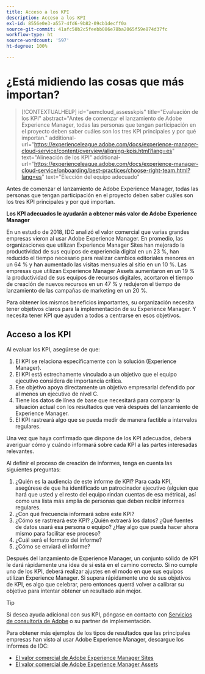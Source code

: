 ```yaml
---
title: Acceso a los KPI
description: Acceso a los KPI
exl-id: 8556e0e3-a557-4fd6-9b82-09cb1decff0a
source-git-commit: 41afc50b2c5feebb086e78ba2065f59e874d37fc
workflow-type: ht
source-wordcount: '597'
ht-degree: 100%

---
```


# ¿Está midiendo las cosas que más importan?

>[!CONTEXTUALHELP]
>id="aemcloud_assesskpis"
>title="Evaluación de los KPI"
>abstract="Antes de comenzar el lanzamiento de Adobe Experience Manager, todas las personas que tengan participación en el proyecto deben saber cuáles son los tres KPI principales y por qué importan."
>additional-url="https://experienceleague.adobe.com/docs/experience-manager-cloud-service/content/overview/aligning-kpis.html?lang=es" text="Alineación de los KPI"
>additional-url="https://experienceleague.adobe.com/docs/experience-manager-cloud-service/onboarding/best-practices/choose-right-team.html?lang=es" text="Elección del equipo adecuado"

Antes de comenzar el lanzamiento de Adobe Experience Manager, todas las personas que tengan participación en el proyecto deben saber cuáles son los tres KPI principales y por qué importan.

**Los KPI adecuados le ayudarán a obtener más valor de Adobe Experience Manager**


En un estudio de 2018, IDC analizó el valor comercial que varias grandes empresas vieron al usar Adobe Experience Manager. En promedio, las organizaciones que utilizan Experience Manager Sites han mejorado la productividad de sus equipos de experiencia digital en un 23 %, han reducido el tiempo necesario para realizar cambios editoriales menores en un 64 % y han aumentado las visitas mensuales al sitio en un 10 %. Las empresas que utilizan Experience Manager Assets aumentaron en un 19 % la productividad de sus equipos de recursos digitales, acortaron el tiempo de creación de nuevos recursos en un 47 % y redujeron el tiempo de lanzamiento de las campañas de marketing en un 20 %.

Para obtener los mismos beneficios importantes, su organización necesita tener objetivos claros para la implementación de su Experience Manager. Y necesita tener KPI que ayuden a todos a centrarse en esos objetivos.

## Acceso a los KPI

Al evaluar los KPI, asegúrese de que:

1. El KPI se relaciona específicamente con la solución (Experience Manager).
1. El KPI está estrechamente vinculado a un objetivo que el equipo ejecutivo considera de importancia crítica.
1. Ese objetivo apoya directamente un objetivo empresarial defendido por al menos un ejecutivo de nivel C.
1. Tiene los datos de línea de base que necesitará para comparar la situación actual con los resultados que verá después del lanzamiento de Experience Manager.
1. El KPI rastreará algo que se pueda medir de manera factible a intervalos regulares.

Una vez que haya confirmado que dispone de los KPI adecuados, deberá averiguar cómo y cuándo informará sobre cada KPI a las partes interesadas relevantes.

Al definir el proceso de creación de informes, tenga en cuenta las siguientes preguntas:

1. ¿Quién es la audiencia de este informe de KPI? Para cada KPI, asegúrese de que ha identificado un patrocinador ejecutivo (alguien que hará que usted y el resto del equipo rindan cuentas de esa métrica), así como una lista más amplia de personas que deben recibir informes regulares.
1. ¿Con qué frecuencia informará sobre este KPI?
1. ¿Cómo se rastreará este KPI? ¿Quién extraerá los datos? ¿Qué fuentes de datos usará esa persona o equipo? ¿Hay algo que pueda hacer ahora mismo para facilitar ese proceso?
1. ¿Cuál será el formato del informe?
1. ¿Cómo se enviará el informe?

Después del lanzamiento de Experience Manager, un conjunto sólido de KPI le dará rápidamente una idea de si está en el camino correcto. Si no cumple uno de los KPI, deberá realizar ajustes en el modo en que sus equipos utilizan Experience Manager. Si supera rápidamente uno de sus objetivos de KPI, es algo que celebrar, pero entonces querrá volver a calibrar su objetivo para intentar obtener un resultado aún mejor.

>[!TIP]
>
> Si desea ayuda adicional con sus KPI, póngase en contacto con [Servicios de consultoría de Adobe](https://www.adobe.com/es/experience-cloud/consulting-services.html) o su partner de implementación.

Para obtener más ejemplos de los tipos de resultados que las principales empresas han visto al usar Adobe Experience Manager, descargue los informes de IDC:
* [El valor comercial de Adobe Experience Manager Sites](https://www.adobe.com/content/dam/acom/en/modal-offers/idc-aem-sites-q218/pdfs/22037555.en.aem.whitepaper.IDCBusinessValueAEMSites.pdf)
* [El valor comercial de Adobe Experience Manager Assets](https://wwwimages2.adobe.com/content/dam/acom/en/modal-offers/idc-aem-Assets-q218/pdfs/220380622.en.aem.whitepaper.IDCBusinessValueAEMAssets.pdf)
